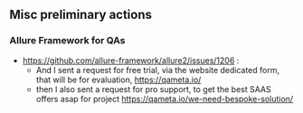 


## Misc preliminary actions

### Allure Framework for QAs

* https://github.com/allure-framework/allure2/issues/1206 :
  * And I sent a request for free trial, via the website dedicated form, that will be for evaluation, https://qameta.io/
  * then I also sent a request for pro support, to get the best SAAS offers asap for project https://qameta.io/we-need-bespoke-solution/

